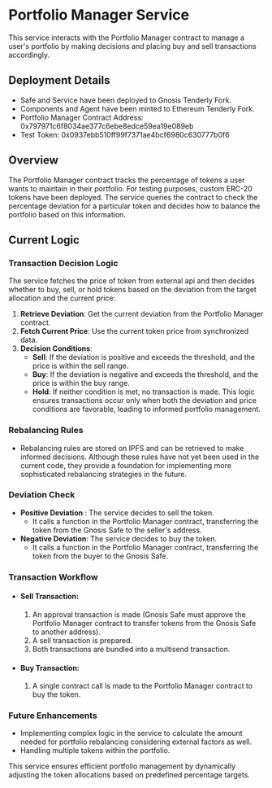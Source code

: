 # Portfolio Manager Service
This service interacts with the Portfolio Manager contract to manage a user's portfolio by making decisions and placing buy and sell transactions accordingly.

## Deployment Details
- Safe and Service have been deployed to Gnosis Tenderly Fork.
- Components and Agent have been minted to Ethereum Tenderly Fork.
- Portfolio Manager Contract Address: 0x797971c6f8034ae377c6ebe8edce59ea19e089eb
- Test Token: 0x0937ebb510ff99f7371ae4bcf6980c630777b0f6

## Overview
The Portfolio Manager contract tracks the percentage of tokens a user wants to maintain in their portfolio. For testing purposes, custom ERC-20 tokens have been deployed. The service queries the contract to check the percentage deviation for a particular token and decides how to balance the portfolio based on this information.

## Current Logic
### Transaction Decision Logic
The service fetches the price of token from external api and then decides whether to buy, sell, or hold tokens based on the deviation from the target allocation and the current price:
  1. **Retrieve Deviation**: Get the current deviation from the Portfolio Manager contract.
  2. **Fetch Current Price**: Use the current token price from synchronized data.
  3. **Decision Conditions**:
      - **Sell**: If the deviation is positive and exceeds the threshold, and the price is within the sell range.
      - **Buy**: If the deviation is negative and exceeds the threshold, and the price is within the buy range.
      - **Hold**: If neither condition is met, no transaction is made.
This logic ensures transactions occur only when both the deviation and price conditions are favorable, leading to informed portfolio management.

### Rebalancing Rules
- Rebalancing rules are stored on IPFS and can be retrieved to make informed decisions. Although these rules have not yet been used in the current code, they provide a foundation for implementing more sophisticated rebalancing strategies in the future.
### Deviation Check
- **Positive Deviation** : The service decides to sell the token.
  - It calls a function in the Portfolio Manager contract, transferring the token from the Gnosis Safe to the seller's address.
- **Negative Deviation**: The service decides to buy the token.
  - It calls a function in the Portfolio Manager contract, transferring the token from the buyer to the Gnosis Safe.

### Transaction Workflow
- #### Sell Transaction:
  1. An approval transaction is made (Gnosis Safe must approve the Portfolio Manager contract to transfer tokens from the Gnosis Safe to another address).
  2. A sell transaction is prepared.
  3. Both transactions are bundled into a multisend transaction.
- #### Buy Transaction:
  1. A single contract call is made to the Portfolio Manager contract to buy the token.

### Future Enhancements
- Implementing complex logic in the service to calculate the amount needed for portfolio rebalancing considering external factors as well.
- Handling multiple tokens within the portfolio.

This service ensures efficient portfolio management by dynamically adjusting the token allocations based on predefined percentage targets.
